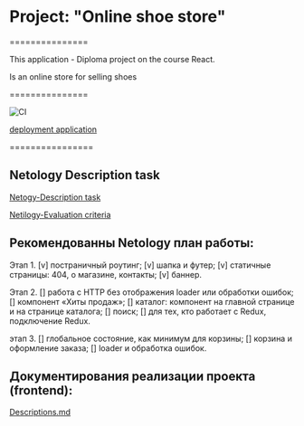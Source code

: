 # Project: "Online shoe store"
===============

This application -  Diploma project on the course React.

Is an online store for selling shoes

===============

![CI](https://github.com/NMYurchenko-max/online-shoe-store/actions/workflows/web.yml/badge.svg)

[deployment application](https://nmyurchenko-max.github.io/online-shoe-store/)

================

## Netology Description task
[Netogy-Description task](https://github.com/netology-code/ra16-diploma/blob/master/README.md)

[Netilogy-Evaluation criteria](https://github.com/netology-code/ra16-diploma/blob/master/guidelines.md)



## Рекомендованны Netology план работы:

Этап 1.
[v] постраничный роутинг;
[v] шапка и футер;
[v] статичные страницы: 404, о магазине, контакты;
[v] баннер.

Этап 2.
[] работа с HTTP без отображения loader или обработки ошибок;
[] компонент «Хиты продаж»;
[] каталог: компонент на главной странице и на странице каталога;
[] поиск;
[] для тех, кто работает с Redux, подключение Redux.

этап 3.
[] глобальное состояние, как минимум для корзины;
[] корзина и оформление заказа;
[] loader и обработка ошибок.

## Документирования реализации проекта (frontend):

[Descriptions.md](Description.md)
